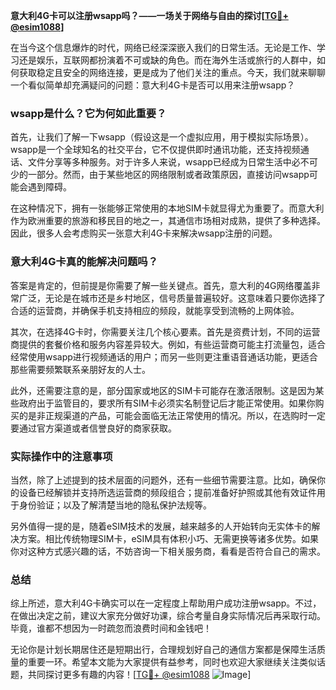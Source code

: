 **意大利4G卡可以注册wsapp吗？——一场关于网络与自由的探讨[[TG💪+ @esim1088](https://t.me/s/esim1088)]**

在当今这个信息爆炸的时代，网络已经深深嵌入我们的日常生活。无论是工作、学习还是娱乐，互联网都扮演着不可或缺的角色。而在海外生活或旅行的人群中，如何获取稳定且安全的网络连接，更是成为了他们关注的重点。今天，我们就来聊聊一个看似简单却充满疑问的问题：意大利4G卡是否可以用来注册wsapp？

### wsapp是什么？它为何如此重要？

首先，让我们了解一下wsapp（假设这是一个虚拟应用，用于模拟实际场景）。wsapp是一个全球知名的社交平台，它不仅提供即时通讯功能，还支持视频通话、文件分享等多种服务。对于许多人来说，wsapp已经成为日常生活中必不可少的一部分。然而，由于某些地区的网络限制或者政策原因，直接访问wsapp可能会遇到障碍。

在这种情况下，拥有一张能够正常使用的本地SIM卡就显得尤为重要了。而意大利作为欧洲重要的旅游和移民目的地之一，其通信市场相对成熟，提供了多种选择。因此，很多人会考虑购买一张意大利4G卡来解决wsapp注册的问题。

### 意大利4G卡真的能解决问题吗？

答案是肯定的，但前提是你需要了解一些关键点。首先，意大利的4G网络覆盖非常广泛，无论是在城市还是乡村地区，信号质量普遍较好。这意味着只要你选择了合适的运营商，并确保手机支持相应的频段，就能享受到流畅的上网体验。

其次，在选择4G卡时，你需要关注几个核心要素。首先是资费计划，不同的运营商提供的套餐价格和服务内容差异较大。例如，有些运营商可能主打流量包，适合经常使用wsapp进行视频通话的用户；而另一些则更注重语音通话功能，更适合那些需要频繁联系亲朋好友的人士。

此外，还需要注意的是，部分国家或地区的SIM卡可能存在激活限制。这是因为某些政府出于监管目的，要求所有SIM卡必须实名制登记后才能正常使用。如果你购买的是非正规渠道的产品，可能会面临无法正常使用的情况。所以，在选购时一定要通过官方渠道或者信誉良好的商家获取。

### 实际操作中的注意事项

当然，除了上述提到的技术层面的问题外，还有一些细节需要注意。比如，确保你的设备已经解锁并支持所选运营商的频段组合；提前准备好护照或其他有效证件用于身份验证；以及了解清楚当地的隐私保护法规等。

另外值得一提的是，随着eSIM技术的发展，越来越多的人开始转向无实体卡的解决方案。相比传统物理SIM卡，eSIM具有体积小巧、无需更换等诸多优势。如果你对这种方式感兴趣的话，不妨咨询一下相关服务商，看看是否符合自己的需求。

### 总结

综上所述，意大利4G卡确实可以在一定程度上帮助用户成功注册wsapp。不过，在做出决定之前，建议大家充分做好功课，综合考量自身实际情况后再采取行动。毕竟，谁都不想因为一时疏忽而浪费时间和金钱吧！

无论你是计划长期居住还是短期出行，合理规划好自己的通信方案都是保障生活质量的重要一环。希望本文能为大家提供有益参考，同时也欢迎大家继续关注类似话题，共同探讨更多有趣的内容！[[TG💪+ @esim1088](https://t.me/s/esim1088) ![Image](https://i.postimg.cc/4NQfJmqS/Snipaste-2025-05-13-00-14-12.png)]